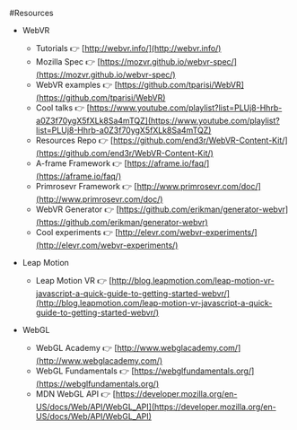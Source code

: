 #Resources

* WebVR
  * Tutorials 👉 [http://webvr.info/](http://webvr.info/)
  * Mozilla Spec 👉 [https://mozvr.github.io/webvr-spec/](https://mozvr.github.io/webvr-spec/)
  * WebVR examples 👉 [https://github.com/tparisi/WebVR](https://github.com/tparisi/WebVR)
  * Cool talks 👉 [https://www.youtube.com/playlist?list=PLUj8-Hhrb-a0Z3f70ygX5fXLk8Sa4mTQZ](https://www.youtube.com/playlist?list=PLUj8-Hhrb-a0Z3f70ygX5fXLk8Sa4mTQZ)
  * Resources Repo 👉 [https://github.com/end3r/WebVR-Content-Kit/](https://github.com/end3r/WebVR-Content-Kit/)
  * A-frame Framework 👉 [https://aframe.io/faq/](https://aframe.io/faq/)
  * Primrosevr Framework 👉 [http://www.primrosevr.com/doc/](http://www.primrosevr.com/doc/)
  * WebVR Generator 👉 [https://github.com/erikman/generator-webvr](https://github.com/erikman/generator-webvr)
  * Cool experiments 👉 [http://elevr.com/webvr-experiments/](http://elevr.com/webvr-experiments/)
  
* Leap Motion
  * Leap Motion VR 👉 [http://blog.leapmotion.com/leap-motion-vr-javascript-a-quick-guide-to-getting-started-webvr/](http://blog.leapmotion.com/leap-motion-vr-javascript-a-quick-guide-to-getting-started-webvr/) 
 
* WebGL
  * WebGL Academy 👉 [http://www.webglacademy.com/](http://www.webglacademy.com/)
  * WebGL Fundamentals 👉 [https://webglfundamentals.org/](https://webglfundamentals.org/) 
  * MDN WebGL API 👉 [https://developer.mozilla.org/en-US/docs/Web/API/WebGL_API](https://developer.mozilla.org/en-US/docs/Web/API/WebGL_API)
   